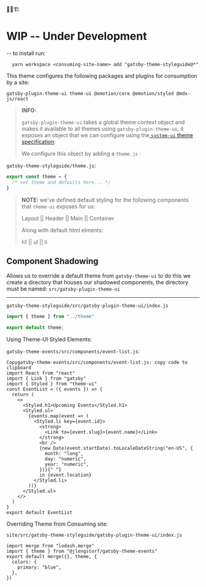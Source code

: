 🚨🚧🏗

# WIP -- Under Development

-- to install run:

```shell
  yarn workspace <consuming-site-name> add "gatsby-theme-styleguide@*"
```

This theme configures the following packages and plugins for consumption by a site: 

```shell
gatsby-plugin-theme-ui theme-ui @emotion/core @emotion/styled @mdx-js/react
```

> **INFO:**
>
> `gatsby-plugin-theme-ui` takes a global theme context object and makes it available to all themes using `gatsby-plugin-theme-ui`, it exposes an object that we can configure using the[ `system-ui` theme specification]( https://system-ui.com/):
>
> We configure this object by adding a `theme.js` :

 `gatsby-theme-styleguide/theme.js`:

```js
export const theme = {
  /* set theme and defaults here... */
}
```

> **NOTE:** we've defined default styling for the following components that `theme-ui` exposes for us:
>
> Layout 	||	Header	||	Main	||	Container
>
> Along with default html elments:
>
> h1 	|| 	ul	||	li



## Component Shadowing

Allows us to override a default theme from `gatsby-theme-ui` to do this we create a directory that houses our shadowed components, the directory must be named: `src/gatsby-plugin-theme-ui`  



---

`gatsby-theme-styleguide/src/gatsby-plugin-theme-ui/index.js`

```js
import { theme } from "../theme"

export default theme;
```



Using Theme-UI Styled Elements:

`gatsby-theme-events/src/components/event-list.js`:

```react
Copygatsby-theme-events/src/components/event-list.js: copy code to clipboard
import React from "react"
import { Link } from "gatsby"
import { Styled } from "theme-ui"
const EventList = ({ events }) => {
  return (
    <>
      <Styled.h1>Upcoming Events</Styled.h1>
      <Styled.ul>
        {events.map(event => (
          <Styled.li key={event.id}>
            <strong>
              <Link to={event.slug}>{event.name}</Link>
            </strong>
            <br />
            {new Date(event.startDate).toLocaleDateString("en-US", {
              month: "long",
              day: "numeric",
              year: "numeric",
            })}{" "}
            in {event.location}
          </Styled.li>
        ))}
      </Styled.ul>
    </>
  )
}
export default EventList
```



Overriding Theme from Consuming site:

`site/src/gatsby-theme-styleguide/gatsby-plugin-theme-ui/index.js`

```react
import merge from "lodash.merge"
import { theme } from "@jlengstorf/gatsby-theme-events"
export default merge({}, theme, {
  colors: {
    primary: "blue",
  },
})
```


